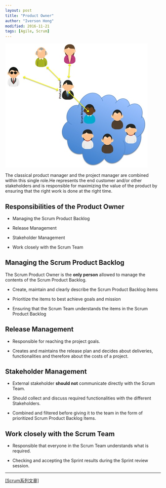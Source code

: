 ```yaml
---
layout: post
title: "Product Owner"
author: "Iverson Hong"
modified: 2016-11-21
tags: [Agile, Scrum]
---
```


![](..\images\postImage\Scrum\Scrum_Roles.jpg)

The classical product manager and the project manager are combined within this single role.He represents the end customer and/or other stakeholders and is responsible for maximizing the value of the product by ensuring that the right work is done at the right time.

## Responsibilities of the Product Owner ##

- Managing the Scrum Product Backlog

- Release Management

- Stakeholder Management

- Work closely with the Scrum Team

## Managing the Scrum Product Backlog ##

The Scrum Product Owner is the **only person** allowed to manage the contents of the Scrum Product Backlog.

- Create, maintain and clearly describe the Scrum Product Backlog items

- Prioritize the items to best achieve goals and mission

- Ensuring that the Scrum Team understands the items in the Scrum Product Backlog

## Release Management ##

- Responsible for reaching the project goals.

- Creates and maintains the release plan and decides about deliveries, functionalities and therefore about the costs of a project.

## Stakeholder Management ##

- External stakeholder **should not** communicate directly with the Scrum Team.

- Should collect and discuss required functionalities with the different Stakeholders.

- Combined and filtered before giving it to the team in the form of prioritized Scrum Product Backlog Items.

## Work closely with the Scrum Team ##

- Responsible that everyone in the Scrum Team understands what is required.

- Checking and accepting the Sprint results during the Sprint review session. 

----------

[[Scrum系列文章]](http://iverson127.github.io/tags/#Scrum)